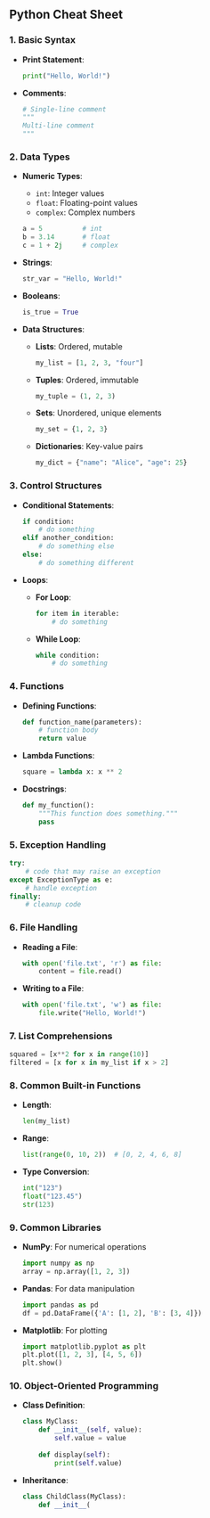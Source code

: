 ## Python Cheat Sheet

### 1. Basic Syntax
- **Print Statement**: 
  ```python
  print("Hello, World!")
  ```

- **Comments**: 
  ```python
  # Single-line comment
  """
  Multi-line comment
  """
  ```

### 2. Data Types
- **Numeric Types**: 
  - `int`: Integer values
  - `float`: Floating-point values
  - `complex`: Complex numbers
  ```python
  a = 5          # int
  b = 3.14       # float
  c = 1 + 2j     # complex
  ```

- **Strings**: 
  ```python
  str_var = "Hello, World!"
  ```

- **Booleans**: 
  ```python
  is_true = True
  ```

- **Data Structures**:
  - **Lists**: Ordered, mutable
    ```python
    my_list = [1, 2, 3, "four"]
    ```
  - **Tuples**: Ordered, immutable
    ```python
    my_tuple = (1, 2, 3)
    ```
  - **Sets**: Unordered, unique elements
    ```python
    my_set = {1, 2, 3}
    ```
  - **Dictionaries**: Key-value pairs
    ```python
    my_dict = {"name": "Alice", "age": 25}
    ```

### 3. Control Structures
- **Conditional Statements**: 
  ```python
  if condition:
      # do something
  elif another_condition:
      # do something else
  else:
      # do something different
  ```

- **Loops**:
  - **For Loop**: 
    ```python
    for item in iterable:
        # do something
    ```
  - **While Loop**: 
    ```python
    while condition:
        # do something
    ```

### 4. Functions
- **Defining Functions**: 
  ```python
  def function_name(parameters):
      # function body
      return value
  ```

- **Lambda Functions**: 
  ```python
  square = lambda x: x ** 2
  ```

- **Docstrings**: 
  ```python
  def my_function():
      """This function does something."""
      pass
  ```

### 5. Exception Handling
```python
try:
    # code that may raise an exception
except ExceptionType as e:
    # handle exception
finally:
    # cleanup code
```

### 6. File Handling
- **Reading a File**: 
  ```python
  with open('file.txt', 'r') as file:
      content = file.read()
  ```

- **Writing to a File**: 
  ```python
  with open('file.txt', 'w') as file:
      file.write("Hello, World!")
  ```

### 7. List Comprehensions
```python
squared = [x**2 for x in range(10)]
filtered = [x for x in my_list if x > 2]
```

### 8. Common Built-in Functions
- **Length**: 
  ```python
  len(my_list)
  ```

- **Range**: 
  ```python
  list(range(0, 10, 2))  # [0, 2, 4, 6, 8]
  ```

- **Type Conversion**: 
  ```python
  int("123")
  float("123.45")
  str(123)
  ```

### 9. Common Libraries
- **NumPy**: For numerical operations
  ```python
  import numpy as np
  array = np.array([1, 2, 3])
  ```

- **Pandas**: For data manipulation
  ```python
  import pandas as pd
  df = pd.DataFrame({'A': [1, 2], 'B': [3, 4]})
  ```

- **Matplotlib**: For plotting
  ```python
  import matplotlib.pyplot as plt
  plt.plot([1, 2, 3], [4, 5, 6])
  plt.show()
  ```

### 10. Object-Oriented Programming
- **Class Definition**: 
  ```python
  class MyClass:
      def __init__(self, value):
          self.value = value
      
      def display(self):
          print(self.value)
  ```

- **Inheritance**: 
  ```python
  class ChildClass(MyClass):
      def __init__(
